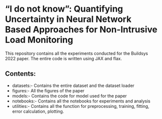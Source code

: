 # “I do not know”: Quantifying Uncertainty in Neural Network Based Approaches for Non-Intrusive Load Monitoring

This repository contains all the experiments conducted for the Buildsys 2022 paper. The entire code is written using JAX and flax.

## Contents: 

- datasets:- Contains the entire dataset and the dataset loader
- figures:- All the figures of the paper
- models:- Contains the code for model used for the paper
- notebooks:- Contains all the 
notebooks for experiments and analysis
- utilities:- Contains all the function for preprocessing, training, fitting, error calculation, plotting.
